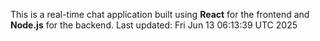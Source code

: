 This is a real-time chat application built using **React** for the frontend and **Node.js** for the backend.
Last updated: Fri Jun 13 06:13:39 UTC 2025
